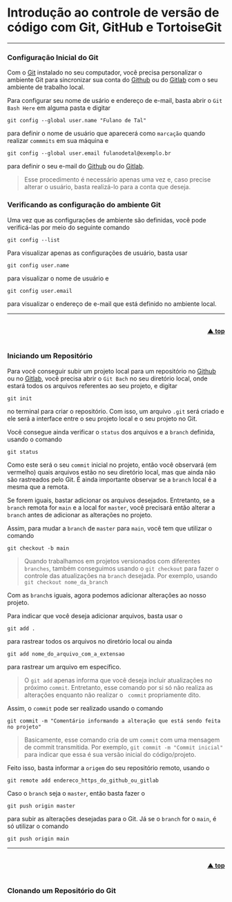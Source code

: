 <div id="home" align="left"></div>

# Introdução ao controle de versão de código com Git, GitHub e TortoiseGit

---

### Configuração Inicial do Git

Com o [Git](https://git-scm.com/downloads) instalado no seu computador, você precisa personalizar o ambiente Git para sincronizar sua conta do [Github](https://github.com/) ou do [Gitlab](https://about.gitlab.com/) com o seu ambiente de trabalho local. 

Para configurar seu nome de usário e endereço de e-mail, basta abrir o `Git Bash Here` em alguma pasta e digitar

````
git config --global user.name "Fulano de Tal"
````

para definir o nome de usuário que aparecerá como `marcação` quando realizar `commmits` em sua máquina e 

````
git config --global user.email fulanodetal@exemplo.br
````

para definir o seu e-mail do [Github](https://github.com/) ou do [Gitlab](https://about.gitlab.com/).

> Esse procedimento é necessário apenas uma vez e, caso precise alterar o usuário, basta realizá-lo para a conta que deseja.

### Verificando as configuração do ambiente Git

Uma vez que as configurações de ambiente são definidas, você pode verificá-las por meio do seguinte comando

````
git config --list
````
Para visualizar apenas as configurações de usuário, basta usar  

````
git config user.name
````

para visualizar o nome de usuário e 

````
git config user.email
````

para visualizar o endereço de e-mail que está definido no ambiente local.

---

<br/>
<div align="right">
    <b><a href="#home">▲ top</a></b>
</div>
<br/>

### Iniciando um Repositório

Para você conseguir subir um projeto local para um repositório no [Github](https://github.com/) ou no [Gitlab](https://about.gitlab.com/), você precisa abrir o `Git Bach` no seu diretório local, onde estará todos os arquivos referentes ao seu projeto, e digitar

````
git init
````

no terminal para criar o repositório. Com isso, um arquivo `.git` será criado e ele será a interface entre o seu projeto local e o seu projeto no Git.

Você consegue ainda verificar o `status` dos arquivos e a `branch` definida, usando o comando  

````
git status
````

Como este será o seu `commit` inicial no projeto, então você observará (em vermelho) quais arquivos estão no seu diretório local, mas que ainda não são rastreados pelo Git.
É ainda importante observar se a `branch` local é a mesma que a remota. 

Se forem iguais, bastar adicionar os arquivos desejados. Entretanto, se a `branch` remota for `main` e a local for `master`, você precisará então alterar a `branch` antes de adicionar as alterações no projeto. 

Assim, para mudar a `branch` de `master` para `main`, você tem que utilizar o comando  

````
git checkout -b main
````

> Quando trabalhamos em projetos versionados com diferentes `branches`, também conseguimos usando o `git checkout` para fazer o controle das atualizações na `branch` desejada. Por exemplo, usando `git checkout nome_da_branch`

Com as `branch`s iguais, agora podemos adicionar alterações ao nosso projeto.

Para indicar que você deseja adicionar arquivos, basta usar o

````
git add .
````

para rastrear todos os arquivos no diretório local ou ainda 

````
git add nome_do_arquivo_com_a_extensao
````

para rastrear um arquivo em específico. 

> O `git add` apenas informa que você deseja incluir atualizações no próximo `commit`. Entretanto, esse comando por si só não realiza as alterações enquanto não realizar o ` commit` propriamente dito.

Assim, o `commit` pode ser realizado usando o comando

````
git commit -m "Comentário informando a alteração que está sendo feita no projeto"
````

> Basicamente, esse comando cria de um `commit` com uma mensagem de commit transmitida. Por exemplo, `git commit -m "Commit inicial"` para indicar que essa é sua versão inicial do código/projeto.

Feito isso, basta informar a `origem` do seu repositório remoto, usando o

````
git remote add endereco_https_do_github_ou_gitlab
````

Caso o `branch` seja o `master`, então basta fazer o 

````
git push origin master
````

para subir as alterações desejadas para o Git. Já se o `branch` for o `main`, é só utilizar o comando

````
git push origin main
````

---

<br/>
<div align="right">
    <b><a href="#home">▲ top</a></b>
</div>
<br/>

### Clonando um Repositório do Git




